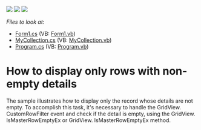 <!-- default badges list -->
![](https://img.shields.io/endpoint?url=https://codecentral.devexpress.com/api/v1/VersionRange/128627789/13.1.4%2B)
[![](https://img.shields.io/badge/Open_in_DevExpress_Support_Center-FF7200?style=flat-square&logo=DevExpress&logoColor=white)](https://supportcenter.devexpress.com/ticket/details/E465)
[![](https://img.shields.io/badge/📖_How_to_use_DevExpress_Examples-e9f6fc?style=flat-square)](https://docs.devexpress.com/GeneralInformation/403183)
<!-- default badges end -->
<!-- default file list -->
*Files to look at*:

* [Form1.cs](./CS/WindowsApplication28/Form1.cs) (VB: [Form1.vb](./VB/WindowsApplication28/Form1.vb))
* [MyCollection.cs](./CS/WindowsApplication28/MyCollection.cs) (VB: [MyCollection.vb](./VB/WindowsApplication28/MyCollection.vb))
* [Program.cs](./CS/WindowsApplication28/Program.cs) (VB: [Program.vb](./VB/WindowsApplication28/Program.vb))
<!-- default file list end -->
# How to display only rows with non-empty details


<p>The sample illustrates how to display only the record whose details are not empty. To accomplish this task, it's necessary to handle the GridView. CustomRowFilter event and check if the detail is empty, using the GridView. IsMasterRowEmptyEx or GridView. IsMasterRowEmptyEx method.</p>

<br/>


